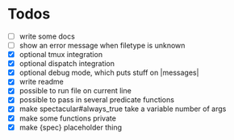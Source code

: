# Todos

- [ ] write some docs
- [ ] show an error message when filetype is unknown
- [x] optional tmux integration
- [x] optional dispatch integration
- [x] optional debug mode, which puts stuff on |messages|
- [x] write readme
- [x] possible to run file on current line
- [x] possible to pass in several predicate functions
- [x] make spectacular#always_true take a variable number of args
- [x] make some functions private
- [x] make {spec} placeholder thing
